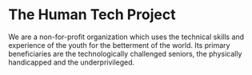 # The Human Tech Project

We are a non-for-profit organization which uses the technical skills and experience of the youth for the betterment of the world. Its primary beneficiaries are the technologically challenged seniors, the physically handicapped and the underprivileged.

